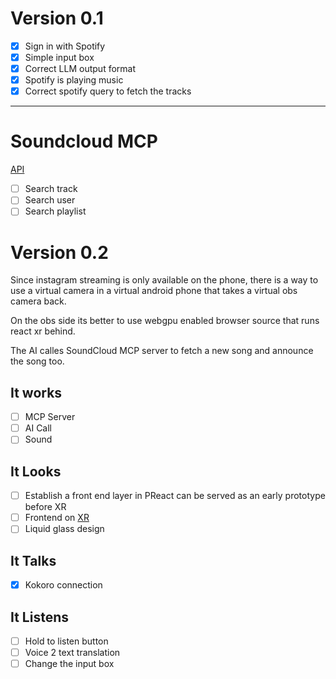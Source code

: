 # Version 0.1

- [X] Sign in with Spotify
- [X] Simple input box
- [X] Correct LLM output format
- [X] Spotify is playing music
- [X] Correct spotify query to fetch the tracks

---

# Soundcloud MCP

[API](https://developers.soundcloud.com/docs/api/explorer/open-api)

- [ ] Search track
- [ ] Search user
- [ ] Search playlist

# Version 0.2

Since instagram streaming is only available on the phone, there is a way to use a virtual camera
in a virtual android phone that takes a virtual obs camera back.

On the obs side its better to use webgpu enabled browser source that runs react xr behind.

The AI calles SoundCloud MCP server to fetch a new song and announce the song too.

## It works

- [ ] MCP Server
- [ ] AI Call
- [ ] Sound

## It Looks

- [ ] Establish a front end layer in PReact can be served as an early prototype before XR
- [ ] Frontend on [XR](https://github.com/pmndrs/xr)
- [ ] Liquid glass design

## It Talks

- [X] Kokoro connection

## It Listens

- [ ] Hold to listen button
- [ ] Voice 2 text translation
- [ ] Change the input box
